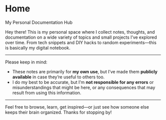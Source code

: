 # Home

My Personal Documentation Hub

Hey there! This is my personal space where I collect notes, thoughts, and documentation on a wide variety of topics and small projects I’ve explored over time. From tech snippets and DIY hacks to random experiments—this is basically my digital notebook.

---

Please keep in mind:

- These notes are primarily for **my own use**, but I’ve made them **publicly available** in case they’re useful to others too.
- I do my best to be accurate, but I’m **not responsible for any errors** or misunderstandings that might be here, or any consequences that may result from using this information.

---

Feel free to browse, learn, get inspired—or just see how someone else keeps their brain organized.
Thanks for stopping by!